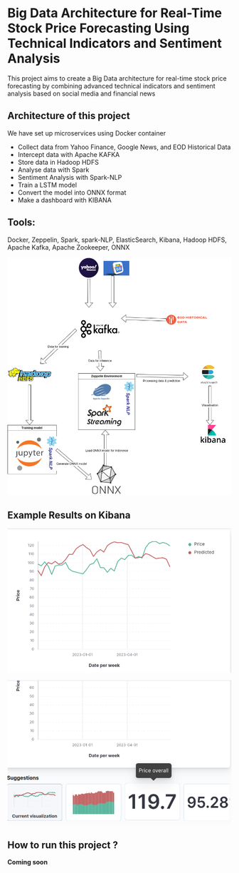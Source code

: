 # Big Data Architecture for Real-Time Stock Price Forecasting Using Technical Indicators and Sentiment Analysis
This project aims to create a Big Data architecture for real-time stock price forecasting by combining advanced technical indicators and sentiment analysis based on social media and financial news

## Architecture of this project

We have set up microservices using Docker container

- Collect data from Yahoo Finance, Google News, and EOD Historical Data
- Intercept data with Apache KAFKA
- Store data in Hadoop HDFS
- Analyse data with Spark
- Sentiment Analysis with Spark-NLP
- Train a LSTM model
- Convert the model into ONNX format
- Make a dashboard with KIBANA

## Tools: 
  Docker, Zeppelin, Spark, spark-NLP, ElasticSearch, Kibana, Hadoop HDFS, Apache Kafka, Apache Zookeeper, ONNX


![Screenshot](/screenshot/architecture.png)

## Example Results on Kibana

![Screenshot](/screenshot/priceKibana.png)

![Screenshot](/screenshot/kibanaVis.png)


## How to run this project ?
**Coming soon**
